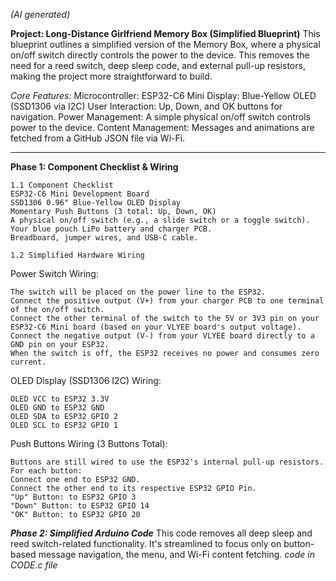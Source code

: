 *(AI generated)*

**Project: Long-Distance Girlfriend Memory Box (Simplified Blueprint)**
This blueprint outlines a simplified version of the Memory Box, where a physical on/off switch directly controls the power to the device. This removes the need for a reed switch, deep sleep code, and external pull-up resistors, making the project more straightforward to build.

*Core Features*:
Microcontroller: ESP32-C6 Mini
Display: Blue-Yellow OLED (SSD1306 via I2C)
User Interaction: Up, Down, and OK buttons for navigation.
Power Management: A simple physical on/off switch controls power to the device.
Content Management: Messages and animations are fetched from a GitHub JSON file via Wi-Fi.
_________________________________________________________________________________________


**Phase 1: Component Checklist & Wiring**

    1.1 Component Checklist
    ESP32-C6 Mini Development Board
    SSD1306 0.96" Blue-Yellow OLED Display
    Momentary Push Buttons (3 total: Up, Down, OK)
    A physical on/off switch (e.g., a slide switch or a toggle switch).
    Your blue pouch LiPo battery and charger PCB.
    Breadboard, jumper wires, and USB-C cable.

    1.2 Simplified Hardware Wiring
Power Switch Wiring:

    The switch will be placed on the power line to the ESP32.
    Connect the positive output (V+) from your charger PCB to one terminal of the on/off switch.
    Connect the other terminal of the switch to the 5V or 3V3 pin on your ESP32-C6 Mini board (based on your VLYEE board's output voltage).
    Connect the negative output (V-) from your VLYEE board directly to a GND pin on your ESP32.
    When the switch is off, the ESP32 receives no power and consumes zero current.

OLED Display (SSD1306 I2C) Wiring:

    OLED VCC to ESP32 3.3V
    OLED GND to ESP32 GND
    OLED SDA to ESP32 GPIO 2
    OLED SCL to ESP32 GPIO 1

Push Buttons Wiring (3 Buttons Total):

    Buttons are still wired to use the ESP32's internal pull-up resistors.
    For each button:
    Connect one end to ESP32 GND.
    Connect the other end to its respective ESP32 GPIO Pin.
    "Up" Button: to ESP32 GPIO 3
    "Down" Button: to ESP32 GPIO 14
    "OK" Button: to ESP32 GPIO 20

***Phase 2: Simplified Arduino Code***
This code removes all deep sleep and reed switch-related functionality. It's streamlined to focus only on button-based message navigation, the menu, and Wi-Fi content fetching.
*code in CODE.c file*
